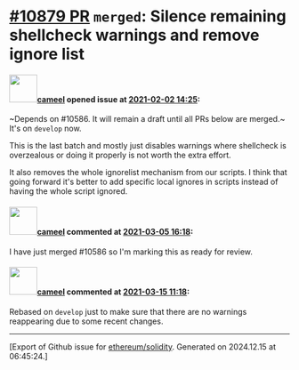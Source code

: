# [\#10879 PR](https://github.com/ethereum/solidity/pull/10879) `merged`: Silence remaining shellcheck warnings and remove ignore list

#### <img src="https://avatars.githubusercontent.com/u/137030?v=4" width="50">[cameel](https://github.com/cameel) opened issue at [2021-02-02 14:25](https://github.com/ethereum/solidity/pull/10879):

~Depends on #10586. It will remain a draft until all PRs below are merged.~ It's on `develop` now.

This is the last batch and mostly just disables warnings where shellcheck is overzealous or doing it properly is not worth the extra effort.

It also removes the whole ignorelist mechanism from our scripts. I think that going forward it's better to add specific local ignores in scripts instead of having the whole script ignored.

#### <img src="https://avatars.githubusercontent.com/u/137030?v=4" width="50">[cameel](https://github.com/cameel) commented at [2021-03-05 16:18](https://github.com/ethereum/solidity/pull/10879#issuecomment-791523427):

I have just merged #10586 so I'm marking this as ready for review.

#### <img src="https://avatars.githubusercontent.com/u/137030?v=4" width="50">[cameel](https://github.com/cameel) commented at [2021-03-15 11:18](https://github.com/ethereum/solidity/pull/10879#issuecomment-799338599):

Rebased on `develop` just to make sure that there are no warnings reappearing due to some recent changes.


-------------------------------------------------------------------------------



[Export of Github issue for [ethereum/solidity](https://github.com/ethereum/solidity). Generated on 2024.12.15 at 06:45:24.]
